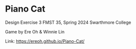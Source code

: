 # Piano Cat
Design Exercise 3
FMST 35, Spring 2024
Swarthmore College

Game by Ere Oh & Winnie Lin

Link: https://ereoh.github.io/Piano-Cat/
